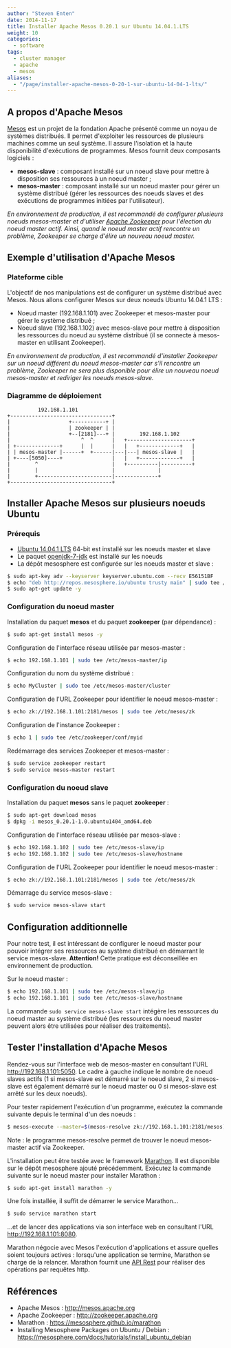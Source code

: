```yaml
---
author: "Steven Enten"
date: 2014-11-17
title: Installer Apache Mesos 0.20.1 sur Ubuntu 14.04.1.LTS
weight: 10
categories:
  - software
tags:
  - cluster manager
  - apache
  - mesos
aliases:
  - "/page/installer-apache-mesos-0-20-1-sur-ubuntu-14-04-1-lts/"
---
```


## A propos d'Apache Mesos

[Mesos](http://mesos.apache.org/) est un projet de la fondation Apache présenté comme un noyau de systèmes distribués. Il permet d'exploiter les ressources de plusieurs machines comme un seul système. Il assure l'isolation et la haute disponibilité d'exécutions de programmes. Mesos fournit deux composants logiciels :

* __mesos-slave__ : composant installé sur un noeud slave pour mettre à disposition ses ressources à un noeud master ;
* __mesos-master__ : composant installé sur un noeud master pour gérer un système distribué (gérer les ressources des noeuds slaves et des exécutions de programmes initiées par l'utilisateur).

_En environnement de production, il est recommandé de configurer plusieurs noeuds mesos-master et d'utiliser [Apache Zookeeper](http://zookeeper.apache.org) pour l'élection du noeud master actif. Ainsi, quand le noeud master actif rencontre un problème, Zookeeper se charge d'élire un nouveau noeud master._

## Exemple d'utilisation d'Apache Mesos

### Plateforme cible

L'objectif de nos manipulations est de configurer un système distribué avec Mesos. Nous allons configurer Mesos sur deux noeuds Ubuntu 14.04.1 LTS :

* Noeud master (192.168.1.101) avec Zookeeper et mesos-master pour gérer le système distribué ;
* Noeud slave (192.168.1.102) avec mesos-slave pour mettre à disposition les ressources du noeud au système distribué (il se connecte à mesos-master en utilisant Zookeeper).

_En environnement de production, il est recommandé d'installer Zookeeper sur un noeud différent du noeud mesos-master car s'il rencontre un problème, Zookeeper ne sera plus disponible pour élire un nouveau noeud mesos-master et rediriger les noeuds mesos-slave._

### Diagramme de déploiement
```
          192.168.1.101
+---------------------------------+
|                   +-----------+ |
|                   | zookeeper | |
|                   +--[2181]---+ |        192.168.1.102
|                       ^  ^      |   +---------------------+
| +--------------+      |  |      |   |   +-------------+   |
| | mesos-master |------+  +------|---|---| mesos-slave |   |
| +----[5050]----+                |   |   +-------------+   |
|        ^                        |   +----------|----------+
|        |                        |              |
|        +------------------------|--------------+
+---------------------------------+
```

## Installer Apache Mesos sur plusieurs noeuds Ubuntu

### Prérequis

* [Ubuntu 14.04.1 LTS](http://releases.ubuntu.com/14.04.1) 64-bit est installé sur les noeuds master et slave
* Le paquet [openjdk-7-jdk](http://packages.ubuntu.com/fr/trusty/openjdk-7-jdk) est installé sur les noeuds
* La dépôt mesosphere est configurée sur les noeuds master et slave :

```bash
$ sudo apt-key adv --keyserver keyserver.ubuntu.com --recv E56151BF
$ echo "deb http://repos.mesosphere.io/ubuntu trusty main" | sudo tee /etc/apt/sources.list.d/mesosphere.list
$ sudo apt-get update -y
```

### Configuration du noeud master

Installation du paquet __mesos__ et du paquet __zookeeper__ (par dépendance) :

```bash
$ sudo apt-get install mesos -y
```

Configuration de l'interface réseau utilisée par mesos-master :

```bash
$ echo 192.168.1.101 | sudo tee /etc/mesos-master/ip
```

Configuration du nom du système distribué :

```bash
$ echo MyCluster | sudo tee /etc/mesos-master/cluster
```

Configuration de l'URL Zookeeper pour identifier le noeud mesos-master  :

```bash
$ echo zk://192.168.1.101:2181/mesos | sudo tee /etc/mesos/zk
```

Configuration de l'instance Zookeeper :

```bash
$ echo 1 | sudo tee /etc/zookeeper/conf/myid
```

Redémarrage des services Zookeeper et mesos-master :

```bash
$ sudo service zookeeper restart
$ sudo service mesos-master restart
```

### Configuration du noeud slave

Installation du paquet __mesos__ sans le paquet __zookeeper__ :

```bash
$ sudo apt-get download mesos
$ dpkg -i mesos_0.20.1-1.0.ubuntu1404_amd64.deb
```

Configuration de l'interface réseau utilisée par mesos-slave :

```bash
$ echo 192.168.1.102 | sudo tee /etc/mesos-slave/ip
$ echo 192.168.1.102 | sudo tee /etc/mesos-slave/hostname
```

Configuration de l'URL Zookeeper pour identifier le noeud mesos-master :

```bash
$ echo zk://192.168.1.101:2181/mesos | sudo tee /etc/mesos/zk
```

Démarrage du service mesos-slave :

```bash
$ sudo service mesos-slave start
```

## Configuration additionnelle

Pour notre test, il est intéressant de configurer le noeud master pour pouvoir intégrer ses ressources au système distribué en démarrant le service mesos-slave. __Attention!__ Cette pratique est déconseillée en environnement de production.

Sur le noeud master :

```bash
$ echo 192.168.1.101 | sudo tee /etc/mesos-slave/ip
$ echo 192.168.1.101 | sudo tee /etc/mesos-slave/hostname
```
La commande `sudo service mesos-slave start` intégère les ressources du noeud master au système distribué (les ressources du noeud master peuvent alors être utilisées pour réaliser des traitements).

## Tester l'installation d'Apache Mesos

Rendez-vous sur l'interface web de mesos-master en consultant l'URL http://192.168.1.101:5050.
Le cadre à gauche indique le nombre de noeud slaves actifs (1 si mesos-slave est démarré sur le noeud slave, 2 si mesos-slave est également démarré sur le noeud master ou 0 si mesos-slave est arrêté sur les deux noeuds).

Pour tester rapidement l'exécution d'un programme, exécutez la commande suivante depuis le terminal d'un des noeuds :

```bash
$ mesos-execute --master=$(mesos-resolve zk://192.168.1.101:2181/mesos) --name="hello" --command="echo hello world" --resources="cpus:0.1;mem:16"
```

Note : le programme mesos-resolve permet de trouver le noeud mesos-master actif via Zookeeper.

L'installation peut être testée avec le framework [Marathon](https://mesosphere.github.io/marathon). Il est disponible sur le dépôt mesosphere ajouté précédemment. Exécutez la commande suivante sur le noeud master pour installer Marathon :

```bash
$ sudo apt-get install marathon -y
```
Une fois installée, il suffit de démarrer le service Marathon...

```bash
$ sudo service marathon start
```
...et de lancer des applications via son interface web en consultant l'URL http://192.168.1.101:8080.

Marathon négocie avec Mesos l'exécution d'applications et assure quelles soient toujours actives : lorsqu'une application se termine, Marathon se charge de la relancer. Marathon fournit une [API Rest](https://mesosphere.github.io/marathon/docs/rest-api.html) pour réaliser des opérations par requêtes http.

## Références

* Apache Mesos : http://mesos.apache.org
* Apache Zookeeper : http://zookeeper.apache.org
* Marathon : https://mesosphere.github.io/marathon
* Installing Mesosphere Packages on Ubuntu / Debian : https://mesosphere.com/docs/tutorials/install_ubuntu_debian
